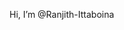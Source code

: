 Hi, I’m @Ranjith-Ittaboina


<!---
Ranjith-Ittaboina/Ranjith-Ittaboina is a ✨ special ✨ repository because its `README.md` (this file) appears on your GitHub profile.
You can click the Preview link to take a look at your changes.
--->
